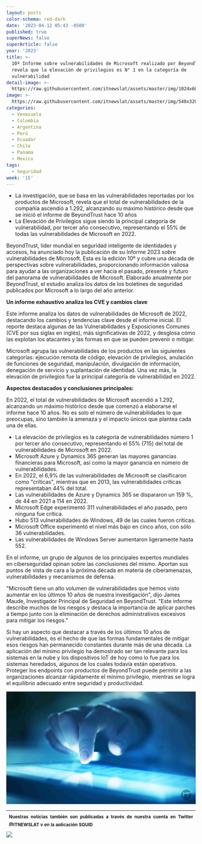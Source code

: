 ```yaml
---
layout: posts
color-schema: red-dark
date: '2023-04-12 05:43 -0500'
published: true
superNews: false
superArticle: false
year: '2023'
title: >-
  10º Informe sobre vulnerabilidades de Microsoft realizado por BeyondTrust,
  revela que la elevación de privilegios es N° 1 en la categoría de
  vulnerabilidad
detail-image: >-
  https://raw.githubusercontent.com/itnewslat/assets/master/img/1024x680/tablet-en-uso-g.jpg
image: >-
  https://raw.githubusercontent.com/itnewslat/assets/master/img/540x320/tablet-en-uso-p.jpg
categories:
  - Venezuela
  - Colombia
  - Argentina
  - Perú
  - Ecuador
  - Chile
  - Panama
  - Mexico
tags:
  - Seguridad
week: '15'
---
```

- La investigación, que se basa en las vulnerabilidades reportadas por los productos de Microsoft, revela que el total de vulnerabilidades de la compañía ascendió a 1.292, alcanzando su máximo histórico desde que se inició el informe de BeyondTrust hace 10 años
- La Elevación de Privilegios sigue siendo la principal categoría de vulnerabilidad, por tercer año consecutivo, representando el 55% de todas las vulnerabilidades de Microsoft en 2022.

BeyondTrust, líder mundial en seguridad inteligente de identidades y accesos, ha anunciado hoy la publicación de su Informe 2023 sobre vulnerabilidades de Microsoft. Esta es la edición 10º y cubre una década de perspectivas sobre vulnerabilidades, proporcionando información valiosa para ayudar a las organizaciones a ver hacia el pasado, presente y futuro del panorama de vulnerabilidades de Microsoft. Elaborado anualmente por BeyondTrust, el estudio analiza los datos de los boletines de seguridad publicados por Microsoft a lo largo del año anterior.

**Un informe exhaustivo analiza los CVE y cambios clave**

Este informe analiza los datos de vulnerabilidades de Microsoft de 2022, destacando los cambios y tendencias clave desde el informe inicial. El reporte destaca algunas de las Vulnerabilidades y Exposiciones Comunes (CVE por sus siglas en inglés), más significativas de 2022, y desglosa cómo las explotan los atacantes y las formas en que se pueden prevenir o mitigar.

Microsoft agrupa las vulnerabilidades de los productos en las siguientes categorías: ejecución remota de código, elevación de privilegios, anulación de funciones de seguridad, manipulación, divulgación de información, denegación de servicio y suplantación de identidad. Una vez más, la elevación de privilegios fue la principal categoría de vulnerabilidad en 2022.

**Aspectos destacados y conclusiones principales:**

En 2022, el total de vulnerabilidades de Microsoft ascendió a 1.292, alcanzando un máximo histórico desde que comenzó a elaborarse el informe hace 10 años. No es solo el número de vulnerabilidades lo que preocupas, sino también la amenaza y el impacto únicos que plantea cada una de ellas.

- La elevación de privilegios es la categoría de vulnerabilidades número 1 por tercer año consecutivo, representando el 55% (715) del total de vulnerabilidades de Microsoft en 2022.
- Microsoft Azure y Dynamics 365 generan las mayores ganancias financieras para Microsoft, así como la mayor ganancia en número de vulnerabilidades.
- En 2022, el 6,9% de las vulnerabilidades de Microsoft se clasificaron como "críticas", mientras que en 2013, las vulnerabilidades críticas representaban 44% del total.
- Las vulnerabilidades de Azure y Dynamics 365 se dispararon un 159 %, de 44 en 2021 a 114 en 2022.
- Microsoft Edge experimentó 311 vulnerabilidades el año pasado, pero ninguna fue crítica.
- Hubo 513 vulnerabilidades de Windows, 49 de las cuales fueron críticas.
- Microsoft Office experimentó el nivel más bajo en cinco años, con sólo 36 vulnerabilidades.
- Las vulnerabilidades de Windows Server aumentaron ligeramente hasta 552.

En el informe, un grupo de algunos de los principales expertos mundiales en ciberseguridad opinan sobre las conclusiones del mismo. Aportan sus puntos de vista de cara a la próxima década en materia de ciberamenazas, vulnerabilidades y mecanismos de defensa.

"Microsoft tiene un alto volumen de vulnerabilidades que hemos visto aumentar en los últimos 10 años de nuestra investigación", dijo James Maude, Investigador Principal de Seguridad en BeyondTrust. "Este informe describe muchos de los riesgos y destaca la importancia de aplicar parches a tiempo junto con la eliminación de derechos administrativos excesivos para mitigar los riesgos."

Si hay un aspecto que destacar a través de los últimos 10 años de vulnerabilidades, es el hecho de que las formas fundamentales de mitigar esos riesgos han permanecido constantes durante más de una década. La aplicación del mínimo privilegio ha demostrado ser tan relevante para los sistemas en la nube y los dispositivos IoT de hoy como lo fue para los sistemas heredados, algunos de los cuales todavía están operativos. Proteger los endpoints con productos de BeyondTrust puede permitir a las organizaciones alcanzar rápidamente el mínimo privilegio, mientras se logra el equilibrio adecuado entre seguridad y productividad.

![](https://raw.githubusercontent.com/itnewslat/assets/master/img/540x320/tablet-en-uso-p.jpg)

<table style="height: 42px;" width="569">
<tbody>
<tr>
<td style="text-align: justify;"><sub><strong>Nuestras noticias también son publicadas a través de nuestra cuenta en Twitter <a href="https://twitter.com/itnewslat?lang=es">@ITNEWSLAT</a> y en la aplicación <a href="https://squidapp.co/en/">SQUID</a></strong></sub></td>
</tr>
</tbody>
</table>
<img src="https://tracker.metricool.com/c3po.jpg?hash=56f88a41e39ab42c063cc51676587a04"/>